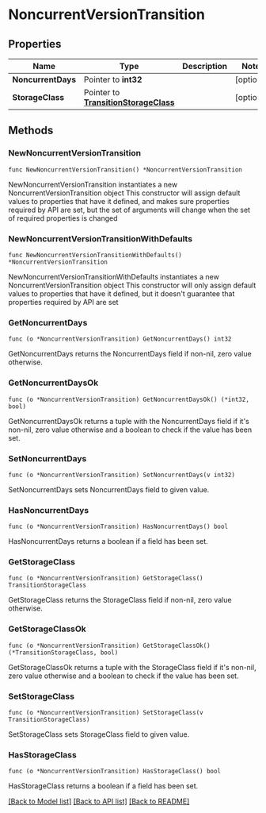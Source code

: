 # NoncurrentVersionTransition

## Properties

Name | Type | Description | Notes
------------ | ------------- | ------------- | -------------
**NoncurrentDays** | Pointer to **int32** |  | [optional] 
**StorageClass** | Pointer to [**TransitionStorageClass**](TransitionStorageClass.md) |  | [optional] 

## Methods

### NewNoncurrentVersionTransition

`func NewNoncurrentVersionTransition() *NoncurrentVersionTransition`

NewNoncurrentVersionTransition instantiates a new NoncurrentVersionTransition object
This constructor will assign default values to properties that have it defined,
and makes sure properties required by API are set, but the set of arguments
will change when the set of required properties is changed

### NewNoncurrentVersionTransitionWithDefaults

`func NewNoncurrentVersionTransitionWithDefaults() *NoncurrentVersionTransition`

NewNoncurrentVersionTransitionWithDefaults instantiates a new NoncurrentVersionTransition object
This constructor will only assign default values to properties that have it defined,
but it doesn't guarantee that properties required by API are set

### GetNoncurrentDays

`func (o *NoncurrentVersionTransition) GetNoncurrentDays() int32`

GetNoncurrentDays returns the NoncurrentDays field if non-nil, zero value otherwise.

### GetNoncurrentDaysOk

`func (o *NoncurrentVersionTransition) GetNoncurrentDaysOk() (*int32, bool)`

GetNoncurrentDaysOk returns a tuple with the NoncurrentDays field if it's non-nil, zero value otherwise
and a boolean to check if the value has been set.

### SetNoncurrentDays

`func (o *NoncurrentVersionTransition) SetNoncurrentDays(v int32)`

SetNoncurrentDays sets NoncurrentDays field to given value.

### HasNoncurrentDays

`func (o *NoncurrentVersionTransition) HasNoncurrentDays() bool`

HasNoncurrentDays returns a boolean if a field has been set.

### GetStorageClass

`func (o *NoncurrentVersionTransition) GetStorageClass() TransitionStorageClass`

GetStorageClass returns the StorageClass field if non-nil, zero value otherwise.

### GetStorageClassOk

`func (o *NoncurrentVersionTransition) GetStorageClassOk() (*TransitionStorageClass, bool)`

GetStorageClassOk returns a tuple with the StorageClass field if it's non-nil, zero value otherwise
and a boolean to check if the value has been set.

### SetStorageClass

`func (o *NoncurrentVersionTransition) SetStorageClass(v TransitionStorageClass)`

SetStorageClass sets StorageClass field to given value.

### HasStorageClass

`func (o *NoncurrentVersionTransition) HasStorageClass() bool`

HasStorageClass returns a boolean if a field has been set.


[[Back to Model list]](../README.md#documentation-for-models) [[Back to API list]](../README.md#documentation-for-api-endpoints) [[Back to README]](../README.md)


